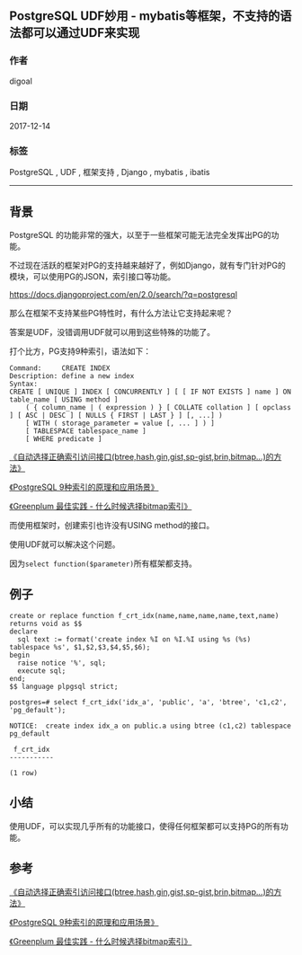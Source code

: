 ## PostgreSQL UDF妙用 - mybatis等框架，不支持的语法都可以通过UDF来实现    
                                
### 作者                                
digoal                                
                                
### 日期                                
2017-12-14                               
                                
### 标签                                
PostgreSQL , UDF , 框架支持 , Django , mybatis , ibatis     
                                
----                                
                                
## 背景   
PostgreSQL 的功能非常的强大，以至于一些框架可能无法完全发挥出PG的功能。  
  
不过现在活跃的框架对PG的支持越来越好了，例如Django，就有专门针对PG的模块，可以使用PG的JSON，索引接口等功能。  
  
https://docs.djangoproject.com/en/2.0/search/?q=postgresql  
  
那么在框架不支持某些PG特性时，有什么方法让它支持起来呢？  
  
答案是UDF，没错调用UDF就可以用到这些特殊的功能了。  
  
打个比方，PG支持9种索引，语法如下：  
  
```  
Command:     CREATE INDEX  
Description: define a new index  
Syntax:  
CREATE [ UNIQUE ] INDEX [ CONCURRENTLY ] [ [ IF NOT EXISTS ] name ] ON table_name [ USING method ]  
    ( { column_name | ( expression ) } [ COLLATE collation ] [ opclass ] [ ASC | DESC ] [ NULLS { FIRST | LAST } ] [, ...] )  
    [ WITH ( storage_parameter = value [, ... ] ) ]  
    [ TABLESPACE tablespace_name ]  
    [ WHERE predicate ]  
```  
  
[《自动选择正确索引访问接口(btree,hash,gin,gist,sp-gist,brin,bitmap...)的方法》](../201706/20170617_01.md)    
  
[《PostgreSQL 9种索引的原理和应用场景》](../201706/20170627_01.md)    
  
[《Greenplum 最佳实践 - 什么时候选择bitmap索引》](../201705/20170512_01.md)    
  
而使用框架时，创建索引也许没有USING method的接口。  
  
使用UDF就可以解决这个问题。  
  
因为```select function($parameter)```所有框架都支持。  
  
## 例子  
  
```  
create or replace function f_crt_idx(name,name,name,name,text,name) returns void as $$  
declare  
  sql text := format('create index %I on %I.%I using %s (%s) tablespace %s', $1,$2,$3,$4,$5,$6);  
begin  
  raise notice '%', sql;  
  execute sql;  
end;  
$$ language plpgsql strict;  
```  
  
```  
postgres=# select f_crt_idx('idx_a', 'public', 'a', 'btree', 'c1,c2', 'pg_default');  
  
NOTICE:  create index idx_a on public.a using btree (c1,c2) tablespace pg_default  
  
 f_crt_idx   
-----------  
   
(1 row)  
```  
  
## 小结  
使用UDF，可以实现几乎所有的功能接口，使得任何框架都可以支持PG的所有功能。    
  
## 参考  
  
[《自动选择正确索引访问接口(btree,hash,gin,gist,sp-gist,brin,bitmap...)的方法》](../201706/20170617_01.md)    
  
[《PostgreSQL 9种索引的原理和应用场景》](../201706/20170627_01.md)    
  
[《Greenplum 最佳实践 - 什么时候选择bitmap索引》](../201705/20170512_01.md)    
  
